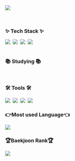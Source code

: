 <!--타이틀 부분-->
<header style="text-align:left;">
  <img src="https://capsule-render.vercel.app/api?type=waving&color=DDEEFF&height=200&section=header&text=Narae's%20Git&fontSize=50&fontColor=000000" />
</header>

<!--내용 부분-->
<h3>✨ Tech Stack ✨</h3>
<div>
  <img src="https://img.shields.io/badge/C-00599C?style=for-the-badge&logo=c&logoColor=white" />&nbsp
  <img src="https://img.shields.io/badge/Java-ED8B00?style=for-the-badge&logo=openjdk&logoColor=white" />&nbsp
  <img src="https://img.shields.io/badge/Python-14354C?style=for-the-badge&logo=python&logoColor=white" />&nbsp
  <img src="https://img.shields.io/badge/html5-E34F26.svg?style=for-the-badge&logo=html5&logoColor=white" />&nbsp
</div>

<br>

<h3>📚 Studying 📚</h3>

<br>

<h3>🛠 Tools 🛠</h3>
<div>
  <img src="https://img.shields.io/badge/Visual_Studio-5C2D91?style=for-the-badge&logo=visual%20studio&logoColor=white" />&nbsp
  <img src="https://img.shields.io/badge/Eclipse-2C2255?style=for-the-badge&logo=eclipse&logoColor=white" />&nbsp
  <img src="https://img.shields.io/badge/VSCode-2C2C32.svg?style=for-the-badge&logo=visual-studio-code&logoColor=22ABF3" />&nbsp
  <img src="https://img.shields.io/badge/GitHub-100000?style=for-the-badge&logo=github&logoColor=white">
</div>
<h3>👉Most used Language👈</h3>
<div>
  <img src="https://github-readme-stats.vercel.app/api/top-langs/?username=beak-narea&theme=onedark"/>
<br>
</div>
<h3>🏆Baekjoon Rank🏆</h3>
<div>
  <img src="http://mazassumnida.wtf/api/v2/generate_badge?boj=narae04"/>
</div>
